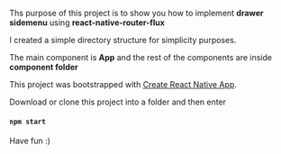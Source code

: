 Ths purpose of this project is to show you how to implement **drawer sidemenu** using **react-native-router-flux**

I created a simple directory structure for simplicity purposes.

The main component is **App** and the rest of the components are inside **component folder**

This project was bootstrapped with [Create React Native App](https://github.com/react-community/create-react-native-app).

Download or clone this project into a folder and then enter

#### `npm start`

Have fun :)
